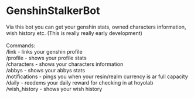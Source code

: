 # GenshinStalkerBot
Via this bot you can get your genshin stats, owned characters information, wish history etc. (This is really really early development)
<br />
<br />
Commands:<br />
/link - links your genshin profile<br />
/profile - shows your profile stats<br />
/characters - shows your characters information<br />
/abbys - shows your abbys stats<br />
/notifications - pings you when your resin/realm currency is ar full capacity<br />
/daily - reedems your daily reward for checking in at hoyolab<br />
/wish_history - shows your wish history<br />
